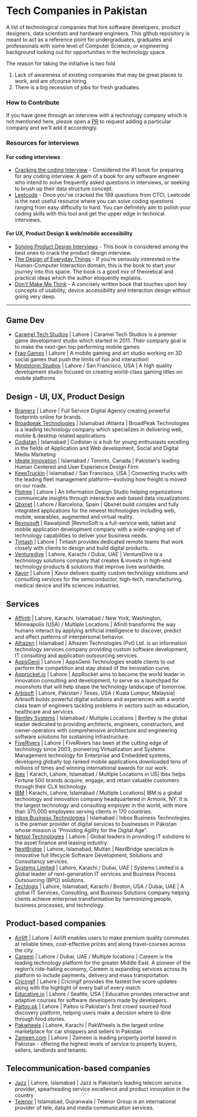 # Tech Companies in Pakistan
A list of technological companies that hire software developers, product designers, data scientists and hardware engineers. This github repository is meant to act as a reference point for undergraduates, graduates and professionals with some level of Computer Science, or engineering background looking out for opportunities in the technology space.

The reason for taking the initiative is two fold
1) Lack of awareness of existing companies that may be great places to work, and are ofcourse hiring.
2) There is a big recession of jobs for fresh graduates.

### How to Contribute
If you have gone through an interview with a technology company which is not mentioned here, please open a [PR](https://github.com/hamza121star/tech-companies-in-pakistan/pulls) to request adding a particular company and we'll add it accordingly. 

### Resources for interviews

#### For coding interviews
- [Cracking the coding Interview](http://www.crackingthecodinginterview.com/) - Considered the #1 book for preparing for any coding interview. A gem of a book for any software engineer who intend to solve frequently asked questions in interviews, or seeking to brush up their data structure concept.
- [Leetcode](https://leetcode.com/) - Once you've cracked the 189 questions from CTCI, Leetcode is the next useful resource where you can solve coding questions ranging from easy difficulty to hard. You can definitely aim to polish your coding skills with this tool and get the upper edge in technical interviews.

#### For UX, Product Design & web/mobile accessibility
- [Solving Product Design Interviews](https://productdesigninterview.com/) - This book is considered among the best ones to crack the product design interview.
- [The Design of Everyday Things](http://www.nixdell.com/classes/HCI-and-Design-Spring-2017/The-Design-of-Everyday-Things-Revised-and-Expanded-Edition.pdf) - If you're seriously interested in the Human-Computer Interaction domain, this is the book to start your journey into this space. The book is a good mix of theoretical and practical ideas which the author eloquently explains. 
- [Don't Make Me Think](http://www.scottsdevelopers.com/dont-make-me-think-revisited.pdf) - A concisely written book that touches upon key concepts of usability, device accessibility and interaction design without going very deep. 

---

## Game Dev
- [Caramel Tech Studios](http://carameltechstudios.com/careers.php) | Lahore | Caramel Tech Studios is a premier game development studio which started in 2011. Their company goal is to make the next-gen top performing mobile games
- [Frag Games](http://frag-games.com/) | Lahore | A mobile gaming and art studio working on 3D social games that push the limits of fun and interaction!
- [Mindstorm Studios](https://www.mindstormstudios.com/index.php/jobs/) | Lahore / San Francisco, USA | A high quality development studio focused on creating world-class gaming titles on mobile platforms



## Design - UI, UX, Product Design
- [Bramerz](https://bramerz.pk/careers/) | Lahore | Full Service Digital Agency creating powerful footprints online for brands.
- [Broadpeak Technologies](http://broadpeak.com) | Islamabad /Atlanta | BroadPeak Technologies is a leading technology company which specializes in delivering web, mobile & desktop related applications
- [Codistan](http://www.codistan.org) | Islamabad | Codistan is a hub for young enthusiasts excelling in the fields of Application and Web development, Social and Digital Media Marketing
- [Ideate Innovation](https://ideateinnovation.com/careers) | Islamabad / Toronto, Canada | Pakistan's leading Human Centered and User Experience Design Firm
- [KeepTruckin](https://keeptruckin.com/careers) | Islamabad / San Francisco, USA | Connecting trucks with the leading fleet management platform—evolving how freight is moved on our roads.
- [Plotree](https://plotree.studio/) | Lahore | An Information Design Studio helping organizations communicate insights through interactive web based data visualizations
- [Qbxnet](http://www.qbxnet.com) | Lahore / Barcelona, Spain | Qbxnet build complex and fully integrated applications for the newest technologies including web, mobile, wearables, augmented and virtual reality.
- [Revnosoft](https://www.revnosoft.com) | Rawalpindi |RevnoSoft is a full-service web, tablet and mobile application development company with a wide-ranging set of technology capabilities to deliver your business needs. 
- [Tintash](https://www.tintash.com/careers) | Lahore | Tintash provides dedicated remote teams that work closely with clients to design and build digital products.
- [Venturedive](https://www.venturedive.com/careers/) | Lahore, Karachi / Dubai, UAE | VentureDive is a technology solutions company that creates & invests in high-end technology products & solutions that improve lives worldwide.
- [Xavor](https://www.xavor.com/about/careers/) | Lahore | Xavor delivers quality custom technology solutions and consulting services for the semiconductor,
high-tech, manufacturing, medical device and life sciences industries.


## Services
- [Affiniti](https://www.afiniti.com/careers) | Lahore, Karachi, Islamabad / New York, Washington, Minneapolis (USA) / Multiple Locations | Afiniti transforms the way humans interact by applying artificial intelligence to discover, predict and affect patterns of interpersonal behavior.
- [Alhazen](http://alhazentech.com) | Islamabad | Alhazen Technologies (Pvt) Ltd. is an information technology services company providing custom software development, IT consulting and application outsourcing services.
- [AppsGenii](https://www.appsgenii.com/about-us/careers/) | Lahore | AppsGenii Technologies enable clients to out perform the competition and stay ahead of the innovation curve.
- [Approcket.io](https://www.approcket.co/) | Lahore | AppRocket aims to become the world leader in innovation consulting and development, to serve as a launchpad for moonshots that will help shape the technology landscape of tomorrow.
- [Arbisoft](https://hirestream.arbisoft.com/careers/) | Lahore, Pakistan / Texas, USA / Kuala Lumpur, Malaysia| Arbisoft builds powerful digital solutions and experiences with a world class team of engineers tackling problems in sectors such as education, healthcare and services.
- [Bentley Systems](https://www.bentley.com/en) | Islamabad / Multiple Locations | Bentley is the global leader dedicated to providing architects, engineers, constructors, and owner-operators with comprehensive architecture and engineering software solutions for sustaining infrastructure. 
- [FiveRivers](https://www.fiveriverstech.com) | Lahore | FiveRivers has been at the cutting edge of technology since 2003, pioneering Virtualization and Systems Management technology for Enterprise and Embedded systems, developing globally top ranked mobile applications downloaded tens of millions of times and winning international awards for our work.
- [Ibex](https://www.ibex.co/pakistan/) | Karach, Lahore, Islamabad / Multiple Locations in US| Ibex helps Fortune 500 brands acquire, engage, and retain valuable customers through their CLX technology.
- [IBM](https://www.ibm.com/pk-en) | Karachi, Lahore, Islamabad / Multiple Locations| IBM is a global technology and innovation company headquartered in Armonk, NY. It is the largest technology and consulting employer in the world, with more than 375,000 employees serving clients in 170 countries. 
- [Inbox Business Technologies](https://www.inboxbiz.com/) | Islamabad | Inbox Business Technologies is the premier provider of digital services to businesses in Pakistan whose mission is “Providing Agility for the Digital Age”. 
- [Netsol Technologies](http://careers.netsolpk.com/) | Lahore | Global leaders in providing IT solutions to the asset finance and leasing industry.
- [NextBridge](http://www.nextbridge.pk) | Lahore, Islamabad, Multan | NextBridge specialize in innovative full lifecycle Software Development, Solutions and Consultancy services.
- [Systems Limited](https://www.systemsltd.com/careers) | Lahore, Karachi / Dubai, UAE | Systems Limited is a global leader of next-generation IT services and Business Process Outsourcing (BPO) solutions.
- [Techlogix](https://www.techlogix.com/careers/) | Lahore, Islamabad, Karachi / Boston, USA / Dubai, UAE | A global IT Services, Consulting, and Business Solutions company helping clients achieve enterprise transformation by harmonizing people, business processes, and technology.

## Product-based companies
- [Airlift](https://rideairlift.com/careers/) | Lahore | Airlift enables users to make premium quality commutes at reliable times, cost-effective prices and along travel-courses across the city. 
- [Careem](https://www.careem.com/en-pk/careers/) | Lahore / Dubai, UAE / Multiple locations | Careem is the leading technology platform for the greater Middle East. A pioneer of the region’s ride-hailing economy, Careem is expanding services across its platform to include payments, delivery and mass transportation.
- [Cricingif](https://www.cricingif.com/contact) | Lahore | Cricingif provides the fastest live score updates along with the highlight of every ball of every match
- [Educative.io](https://www.educative.io/) | Lahore / Seattle, USA | Educative provides interactive and adaptive courses for software developers made by developers. 
- [Paitoo.pk](http://paitoo.com.pk/) | Lahore | Paitoo is Pakistan's first crowd sourced food discovery platform, helping users make a decision where to dine through food stories.
- [Pakwheels](https://pakeventures.simplicant.com/) | Lahore, Karachi | PakWheels is the largest online marketplace for car shoppers and sellers in Pakistan
- [Zameen.com](https://www.zameen.com/careers.html) | Lahore |  Zameen is leading property portal based in Pakistan - offering the highest levels of service to property buyers, sellers, landlords and tenants.

## Telecommunication-based companies
- [Jazz](https://www.linkedin.com/company/mobilinkgsm/) | Lahore, Islamabad | Jazz is Pakistan’s leading telecom service provider, spearheading service excellence and product innovation in the country
- [Telenor](https://www.telenor.com/career/vacant-positions/) | Islamabad, Gujranwala | Telenor Group is an international provider of tele, data and media communication services.

